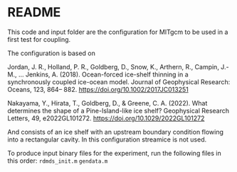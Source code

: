 # README

This code and input folder are the configuration for MITgcm to be used in a first test for coupling.

The configuration is based on 

Jordan, J. R., Holland, P. R., Goldberg, D., Snow, K., Arthern, R., Campin, J.-M., … Jenkins, A. (2018). Ocean-forced ice-shelf thinning in a synchronously coupled ice-ocean model. Journal of Geophysical Research: Oceans, 123, 864– 882. https://doi.org/10.1002/2017JC013251

Nakayama, Y., Hirata, T., Goldberg, D., & Greene, C. A. (2022). What determines the shape of a Pine-Island-like ice shelf? Geophysical Research Letters, 49, e2022GL101272. https://doi.org/10.1029/2022GL101272

And consists of an ice shelf with an upstream boundary condition flowing into a rectangular cavity. In this configuration streamice is not used. 

To produce input binary files for the experiment, run the following files in this order:
`rdmds_init.m`
`gendata.m`
